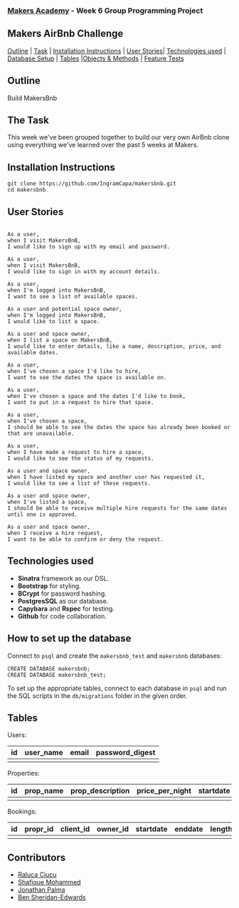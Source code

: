 ### [Makers Academy](http://www.makersacademy.com) - Week 6 Group Programming Project

Makers AirBnb Challenge 
-

[Outline](#Outline) | [Task](#Task) | [Installation Instructions](#Installation) | [User Stories](#Story)| [Technologies used](#Technologies) | [Database Setup](#Database) | [Tables](#Tables) |[Objects & Methods](#Methods) | [Feature Tests](#Feature_Tests) 

## <a name="Outline">Outline</a>
 
Build MakersBnb

## <a name="Task">The Task</a>

This week we've been grouped together to build our very own AirBnb clone using everything we've learned over the past 5 weeks at Makers.

## <a name="Installation">Installation Instructions</a>

```
git clone https://github.com/IngramCapa/makersbnb.git
cd makersbnb
```

## <a name="Story">User Stories</a>

```

As a user, 
when I visit MakersBnB,
I would like to sign up with my email and password.

As a user,
when I visit MakersBnB,
I would like to sign in with my account details.

As a user,
when I'm logged into MakersBnB, 
I want to see a list of available spaces.

As a user and potential space owner,
when I'm logged into MakersBnB, 
I would like to list a space.

As a user and space owner,
when I list a space on MakersBnB,
I would like to enter details, like a name, description, price, and available dates.

As a user,
when I've chosen a space I'd like to hire, 
I want to see the dates the space is available on.

As a user,
when I've chosen a space and the dates I'd like to book,
I want to put in a request to hire that space.

As a user,
when I've chosen a space,
I should be able to see the dates the space has already been booked or that are unavailable.

As a user,
when I have made a request to hire a space,
I would like to see the status of my requests. 

As a user and space owner,
when I have listed my space and another user has requested it, 
I would like to see a list of these requests.

As a user and space owner,
when I've listed a space,
I should be able to receive multiple hire requests for the same dates until one is approved. 

As a user and space owner,
when I receive a hire request, 
I want to be able to confirm or deny the request. 

```

## <a name="Technologies">Technologies used</a>


* **Sinatra** framework as our DSL.
* **Bootstrap** for styling.
* **BCrypt** for password hashing.
* **PostgresSQL** as our database.
* **Capybara** and **Rspec** for testing.
* **Github** for code collaboration.

## <a name="Database">How to set up the database</a>

Connect to `psql` and create the `makersbnb_test` and `makersbnb` databases:

```
CREATE DATABASE makersbnb;
CREATE DATABASE makersbnb_test;
```

To set up the appropriate tables, connect to each database in `psql` and run the SQL scripts in the `db/migrations` folder in the given order.

## <a name="Tables">Tables</a>

Users:

| id     | user_name | email | password_digest |
|--------|-----------|-------|-----------------|
|        |           |       |                 | 

Properties:

| id     | prop_name | prop_description | price_per_night | startdate | enddate | owner_id |
|--------|-----------|------------------|-----------------|-----------|---------|----------|
|        |           |                  |                 |           |         |          |

Bookings: 

| id |  propr_id  |  client_id  | owner_id |  startdate  |  enddate  | length_of_stay | total_price | confirmation |
|----|------------|-------------|----------|-------------|-----------|----------------|-------------|--------------|
|    |            |             |          |             |           |                |             |              |  


## <a name="Contributors">Contributors</a>

* [Raluca Ciucu](https://github.com/IngramCapa)
* [Shafique Mohammed](https://github.com/shafali03)
* [Jonathan Palma](https://github.com/JonathanPalma-code)
* [Ben Sheridan-Edwards](https://github.com/BenSheridanEdwards)

